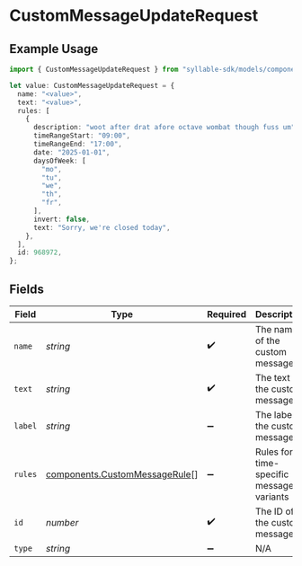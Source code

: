 # CustomMessageUpdateRequest

## Example Usage

```typescript
import { CustomMessageUpdateRequest } from "syllable-sdk/models/components";

let value: CustomMessageUpdateRequest = {
  name: "<value>",
  text: "<value>",
  rules: [
    {
      description: "woot after drat afore octave wombat though fuss um",
      timeRangeStart: "09:00",
      timeRangeEnd: "17:00",
      date: "2025-01-01",
      daysOfWeek: [
        "mo",
        "tu",
        "we",
        "th",
        "fr",
      ],
      invert: false,
      text: "Sorry, we're closed today",
    },
  ],
  id: 968972,
};
```

## Fields

| Field                                                                          | Type                                                                           | Required                                                                       | Description                                                                    |
| ------------------------------------------------------------------------------ | ------------------------------------------------------------------------------ | ------------------------------------------------------------------------------ | ------------------------------------------------------------------------------ |
| `name`                                                                         | *string*                                                                       | :heavy_check_mark:                                                             | The name of the custom message                                                 |
| `text`                                                                         | *string*                                                                       | :heavy_check_mark:                                                             | The text of the custom message                                                 |
| `label`                                                                        | *string*                                                                       | :heavy_minus_sign:                                                             | The label of the custom message                                                |
| `rules`                                                                        | [components.CustomMessageRule](../../models/components/custommessagerule.md)[] | :heavy_minus_sign:                                                             | Rules for time-specific message variants                                       |
| `id`                                                                           | *number*                                                                       | :heavy_check_mark:                                                             | The ID of the custom message                                                   |
| `type`                                                                         | *string*                                                                       | :heavy_minus_sign:                                                             | N/A                                                                            |